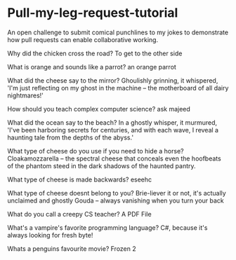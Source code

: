 # Pull-my-leg-request-tutorial
An open challenge to submit comical punchlines to my jokes to demonstrate how pull requests can enable collaborative working.

Why did the chicken cross the road?
To get to the other side

What is orange and sounds like a parrot?
an orange parrot

What did the cheese say to the mirror?
Ghoulishly grinning, it whispered, 'I'm just reflecting on my ghost in the machine – the motherboard of all dairy nightmares!'

How should you teach complex computer science?
ask majeed

What did the ocean say to the beach?
In a ghostly whisper, it murmured, 'I've been harboring secrets for centuries, and with each wave, I reveal a haunting tale from the depths of the abyss.'

What type of cheese do you use if you need to hide a horse?
Cloakamozzarella – the spectral cheese that conceals even the hoofbeats of the phantom steed in the dark shadows of the haunted pantry.

What type of cheese is made backwards?
eseehc

What type of cheese doesnt belong to you?
Brie-liever it or not, it's actually unclaimed and ghostly Gouda – always vanishing when you turn your back

What do you call a creepy CS teacher?
A PDF File

What's a vampire's favorite programming language?
C#, because it's always looking for fresh byte!

Whats a penguins favourite movie?
Frozen 2
